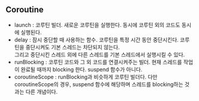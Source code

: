 ## Coroutine
- launch : 코루틴 빌더. 새로운 코루틴을 실행한다. 동시에 코루틴 외의 코드도 동시에 실행된다.
- delay : 잠시 중단할 때 사용하는 함수. 코루틴을 특정 시간 동안 중단시킨다. 코루틴을 중단시켜도 기본 스레드는 차단되지 않는다.  
  그리고 중단시킨 스레드 외에 다른 스레드를 기본 스레드에서 실행시킬 수 있다.
- runBlocking : 코루틴 코드와 그 외 코드를 연결시켜주는 빌더. 현재 스레드를 작업이 완료될 때까지 blocking 한다. suspend 함수가 아니다.
- coroutineScope : runBlocking과 비슷하게 코루틴 빌더다. 다만 coroutineScope의 경우, suspend 함수에 해당하며 스레드를 blocking하는 것과는 다른 개념이다.
